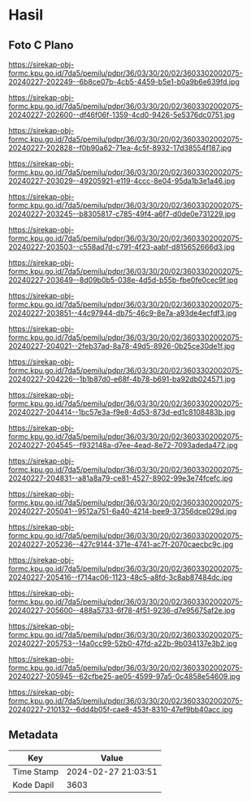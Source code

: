 # Hasil

## Foto C Plano

https://sirekap-obj-formc.kpu.go.id/7da5/pemilu/pdpr/36/03/30/20/02/3603302002075-20240227-202249--6b8ce07b-4cb5-4459-b5e1-b0a9b6e639fd.jpg

https://sirekap-obj-formc.kpu.go.id/7da5/pemilu/pdpr/36/03/30/20/02/3603302002075-20240227-202600--df46f06f-1359-4cd0-9426-5e5376dc0751.jpg

https://sirekap-obj-formc.kpu.go.id/7da5/pemilu/pdpr/36/03/30/20/02/3603302002075-20240227-202828--f0b90a62-71ea-4c5f-8932-17d38554f187.jpg

https://sirekap-obj-formc.kpu.go.id/7da5/pemilu/pdpr/36/03/30/20/02/3603302002075-20240227-203029--49205921-e119-4ccc-8e04-95da1b3e1a46.jpg

https://sirekap-obj-formc.kpu.go.id/7da5/pemilu/pdpr/36/03/30/20/02/3603302002075-20240227-203245--b8305817-c785-49f4-a6f7-d0de0e731229.jpg

https://sirekap-obj-formc.kpu.go.id/7da5/pemilu/pdpr/36/03/30/20/02/3603302002075-20240227-203503--c558ad7d-c791-4f23-aabf-d815652666d3.jpg

https://sirekap-obj-formc.kpu.go.id/7da5/pemilu/pdpr/36/03/30/20/02/3603302002075-20240227-203649--8d09b0b5-038e-4d5d-b55b-fbe0fe0cec9f.jpg

https://sirekap-obj-formc.kpu.go.id/7da5/pemilu/pdpr/36/03/30/20/02/3603302002075-20240227-203851--44c97944-db75-46c9-8e7a-a93de4ecfdf3.jpg

https://sirekap-obj-formc.kpu.go.id/7da5/pemilu/pdpr/36/03/30/20/02/3603302002075-20240227-204021--2feb37ad-8a78-49d5-8926-0b25ce30de1f.jpg

https://sirekap-obj-formc.kpu.go.id/7da5/pemilu/pdpr/36/03/30/20/02/3603302002075-20240227-204226--1b1b87d0-e68f-4b78-b691-ba92db024571.jpg

https://sirekap-obj-formc.kpu.go.id/7da5/pemilu/pdpr/36/03/30/20/02/3603302002075-20240227-204414--1bc57e3a-f9e8-4d53-873d-ed1c8108483b.jpg

https://sirekap-obj-formc.kpu.go.id/7da5/pemilu/pdpr/36/03/30/20/02/3603302002075-20240227-204545--f932148a-d7ee-4ead-8e72-7093adeda472.jpg

https://sirekap-obj-formc.kpu.go.id/7da5/pemilu/pdpr/36/03/30/20/02/3603302002075-20240227-204831--a81a8a79-ce81-4527-8902-99e3e74fcefc.jpg

https://sirekap-obj-formc.kpu.go.id/7da5/pemilu/pdpr/36/03/30/20/02/3603302002075-20240227-205041--9512a751-6a40-4214-bee9-37356dce029d.jpg

https://sirekap-obj-formc.kpu.go.id/7da5/pemilu/pdpr/36/03/30/20/02/3603302002075-20240227-205236--427c9144-371e-4741-ac7f-2070caecbc9c.jpg

https://sirekap-obj-formc.kpu.go.id/7da5/pemilu/pdpr/36/03/30/20/02/3603302002075-20240227-205416--f714ac06-1123-48c5-a8fd-3c8ab87484dc.jpg

https://sirekap-obj-formc.kpu.go.id/7da5/pemilu/pdpr/36/03/30/20/02/3603302002075-20240227-205600--488a5733-6f78-4f51-9236-d7e95675af2e.jpg

https://sirekap-obj-formc.kpu.go.id/7da5/pemilu/pdpr/36/03/30/20/02/3603302002075-20240227-205753--14a0cc99-52b0-47fd-a22b-9b034137e3b2.jpg

https://sirekap-obj-formc.kpu.go.id/7da5/pemilu/pdpr/36/03/30/20/02/3603302002075-20240227-205945--62cfbe25-ae05-4599-97a5-0c4858e54609.jpg

https://sirekap-obj-formc.kpu.go.id/7da5/pemilu/pdpr/36/03/30/20/02/3603302002075-20240227-210132--6dd4b05f-cae8-453f-8310-47ef9bb40acc.jpg


## Metadata

| Key        | Value               |
| ---------- | ------------------- |
| Time Stamp | 2024-02-27 21:03:51 |
| Kode Dapil | 3603                |



